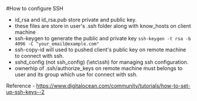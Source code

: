 #How to configure SSH

- id_rsa and id_rsa.pub store private and public key.
- these files are store in user's .ssh folder along with know_hosts on client machine
- ssh-keygen to generate the public and private key
`ssh-keygen -t rsa -b 4096 -C "your_email@example.com"`
- ssh-copy-id will used to pushed client's public key on remote machine to connect with ssh.
- sshd_config (not ssh_config) (\etc\ssh) for managing ssh configuration.
- ownerhip of .ssh/authorize_keys on remote machine must belongs to user and its group which use for connect with ssh.

Reference - https://www.digitalocean.com/community/tutorials/how-to-set-up-ssh-keys--2
